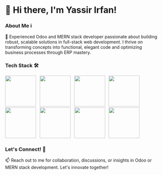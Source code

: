 # 👋 Hi there, I'm Yassir Irfan!

### About Me ℹ️

🌟 Experienced Odoo and MERN stack developer passionate about building robust, scalable solutions in full-stack web development. I thrive on transforming concepts into functional, elegant code and optimizing business processes through ERP mastery.

### Tech Stack 🛠️

[<img src="https://cdn.jsdelivr.net/gh/devicons/devicon/icons/python/python-original.svg" width="100"/>](https://www.python.org/) &nbsp;
[<img src="https://cdn.jsdelivr.net/gh/devicons/devicon/icons/javascript/javascript-original.svg" width="100"/>](https://www.javascript.com/) &nbsp;
[<img src="https://cdn.jsdelivr.net/gh/devicons/devicon/icons/nodejs/nodejs-original-wordmark.svg" width="100"/>](https://nodejs.org/) &nbsp;
[<img src="https://cdn.jsdelivr.net/gh/devicons/devicon/icons/react/react-original.svg" width="100"/>](https://reactjs.org/) &nbsp;
[<img src="https://cdn.jsdelivr.net/gh/devicons/devicon/icons/postgresql/postgresql-original.svg" width="100"/>](https://www.postgresql.org/) &nbsp;
[<img src="https://cdn.jsdelivr.net/gh/devicons/devicon/icons/nginx/nginx-original.svg" width="100"/>](https://www.nginx.com/) &nbsp;
[<img src="https://cdn.jsdelivr.net/gh/devicons/devicon/icons/bootstrap/bootstrap-original.svg" width="100"/>](https://getbootstrap.com/) &nbsp;
[<img src="https://cdn.jsdelivr.net/gh/devicons/devicon/icons/amazonwebservices/amazonwebservices-original.svg" width="100"/>](https://aws.amazon.com/)

### Let's Connect! 🌟

📫 Reach out to me for collaboration, discussions, or insights in Odoo or MERN stack development. Let's innovate together!
